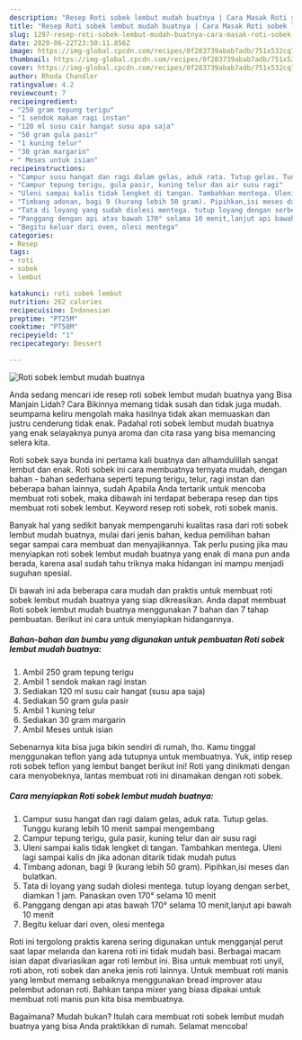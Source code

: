 ```yaml
---
description: "Resep Roti sobek lembut mudah buatnya | Cara Masak Roti sobek lembut mudah buatnya Yang Bikin Ngiler"
title: "Resep Roti sobek lembut mudah buatnya | Cara Masak Roti sobek lembut mudah buatnya Yang Bikin Ngiler"
slug: 1297-resep-roti-sobek-lembut-mudah-buatnya-cara-masak-roti-sobek-lembut-mudah-buatnya-yang-bikin-ngiler
date: 2020-06-22T23:50:11.856Z
image: https://img-global.cpcdn.com/recipes/0f283739abab7adb/751x532cq70/roti-sobek-lembut-mudah-buatnya-foto-resep-utama.jpg
thumbnail: https://img-global.cpcdn.com/recipes/0f283739abab7adb/751x532cq70/roti-sobek-lembut-mudah-buatnya-foto-resep-utama.jpg
cover: https://img-global.cpcdn.com/recipes/0f283739abab7adb/751x532cq70/roti-sobek-lembut-mudah-buatnya-foto-resep-utama.jpg
author: Rhoda Chandler
ratingvalue: 4.2
reviewcount: 7
recipeingredient:
- "250 gram tepung terigu"
- "1 sendok makan ragi instan"
- "120 ml susu cair hangat susu apa saja"
- "50 gram gula pasir"
- "1 kuning telur"
- "30 gram margarin"
- " Meses untuk isian"
recipeinstructions:
- "Campur susu hangat dan ragi dalam gelas, aduk rata. Tutup gelas. Tunggu kurang lebih 10 menit sampai mengembang"
- "Campur tepung terigu, gula pasir, kuning telur dan air susu ragi"
- "Uleni sampai kalis tidak lengket di tangan. Tambahkan mentega. Uleni lagi sampai kalis dn jika adonan ditarik tidak mudah putus"
- "Timbang adonan, bagi 9 (kurang lebih 50 gram). Pipihkan,isi meses dan bulatkan."
- "Tata di loyang yang sudah diolesi mentega. tutup loyang dengan serbet, diamkan 1 jam. Panaskan oven 170° selama 10 menit"
- "Panggang dengan api atas bawah 170° selama 10 menit,lanjut api bawah 10 menit"
- "Begitu keluar dari oven, olesi mentega"
categories:
- Resep
tags:
- roti
- sobek
- lembut

katakunci: roti sobek lembut 
nutrition: 262 calories
recipecuisine: Indonesian
preptime: "PT25M"
cooktime: "PT58M"
recipeyield: "1"
recipecategory: Dessert

---
```



![Roti sobek lembut mudah buatnya](https://img-global.cpcdn.com/recipes/0f283739abab7adb/751x532cq70/roti-sobek-lembut-mudah-buatnya-foto-resep-utama.jpg)

Anda sedang mencari ide resep roti sobek lembut mudah buatnya yang Bisa Manjain Lidah? Cara Bikinnya memang tidak susah dan tidak juga mudah. seumpama keliru mengolah maka hasilnya tidak akan memuaskan dan justru cenderung tidak enak. Padahal roti sobek lembut mudah buatnya yang enak selayaknya punya aroma dan cita rasa yang bisa memancing selera kita.

Roti sobek saya bunda ini pertama kali buatnya dan alhamdulillah sangat lembut dan enak. Roti sobek ini cara membuatnya ternyata mudah, dengan bahan - bahan sederhana seperti tepung terigu, telur, ragi instan dan beberapa bahan lainnya, sudah Apabila Anda tertarik untuk mencoba membuat roti sobek, maka dibawah ini terdapat beberapa resep dan tips membuat roti sobek lembut. Keyword resep roti sobek, roti sobek manis.

Banyak hal yang sedikit banyak mempengaruhi kualitas rasa dari roti sobek lembut mudah buatnya, mulai dari jenis bahan, kedua pemilihan bahan segar sampai cara membuat dan menyajikannya. Tak perlu pusing jika mau menyiapkan roti sobek lembut mudah buatnya yang enak di mana pun anda berada, karena asal sudah tahu triknya maka hidangan ini mampu menjadi suguhan spesial.


Di bawah ini ada beberapa cara mudah dan praktis untuk membuat roti sobek lembut mudah buatnya yang siap dikreasikan. Anda dapat membuat Roti sobek lembut mudah buatnya menggunakan 7 bahan dan 7 tahap pembuatan. Berikut ini cara untuk menyiapkan hidangannya.

<!--inarticleads1-->

##### Bahan-bahan dan bumbu yang digunakan untuk pembuatan Roti sobek lembut mudah buatnya:

1. Ambil 250 gram tepung terigu
1. Ambil 1 sendok makan ragi instan
1. Sediakan 120 ml susu cair hangat (susu apa saja)
1. Sediakan 50 gram gula pasir
1. Ambil 1 kuning telur
1. Sediakan 30 gram margarin
1. Ambil  Meses untuk isian


Sebenarnya kita bisa juga bikin sendiri di rumah, lho. Kamu tinggal menggunakan teflon yang ada tutupnya untuk membuatnya. Yuk, intip resep roti sobek teflon yang lembut banget berikut ini! Roti yang dinikmati dengan cara menyobeknya, lantas membuat roti ini dinamakan dengan roti sobek. 

<!--inarticleads2-->

##### Cara menyiapkan Roti sobek lembut mudah buatnya:

1. Campur susu hangat dan ragi dalam gelas, aduk rata. Tutup gelas. Tunggu kurang lebih 10 menit sampai mengembang
1. Campur tepung terigu, gula pasir, kuning telur dan air susu ragi
1. Uleni sampai kalis tidak lengket di tangan. Tambahkan mentega. Uleni lagi sampai kalis dn jika adonan ditarik tidak mudah putus
1. Timbang adonan, bagi 9 (kurang lebih 50 gram). Pipihkan,isi meses dan bulatkan.
1. Tata di loyang yang sudah diolesi mentega. tutup loyang dengan serbet, diamkan 1 jam. Panaskan oven 170° selama 10 menit
1. Panggang dengan api atas bawah 170° selama 10 menit,lanjut api bawah 10 menit
1. Begitu keluar dari oven, olesi mentega


Roti ini tergolong praktis karena sering digunakan untuk mengganjal perut saat lapar melanda dan karena roti ini tidak mudah basi. Berbagai macam isian dapat divariasikan agar roti lembut ini. Bisa untuk membuat roti unyil, roti abon, roti sobek dan aneka jenis roti lainnya. Untuk membuat roti manis yang lembut memang sebaiknya menggunakan bread improver atau pelembut adonan roti. Bahkan tanpa mixer yang biasa dipakai untuk membuat roti manis pun kita bisa membuatnya. 

Bagaimana? Mudah bukan? Itulah cara membuat roti sobek lembut mudah buatnya yang bisa Anda praktikkan di rumah. Selamat mencoba!
